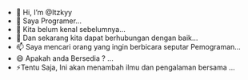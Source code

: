 - 👋 Hi, I’m @Itzkyy
- 👀 Saya Programer...
- 🌱 Kita belum kenal sebelumnya...
- 💞️ Dan sekarang kita dapat berhubungan dengan baik...
- 📫 Saya mencari orang yang ingin berbicara seputar Pemograman...
- 😄 Apakah anda Bersedia ? ...
- ⚡Tentu Saja, Ini akan menambah ilmu dan pengalaman bersama ...

<!---
Itzkyy/Itzkyy is a ✨ special ✨ repository because its `README.md` (this file) appears on your GitHub profile.
You can click the Preview link to take a look at your changes.
--->
